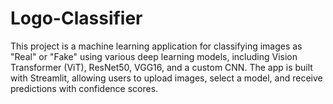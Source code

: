 # Logo-Classifier
This project is a machine learning application for classifying images as "Real" or "Fake" using various deep learning models, including Vision Transformer (ViT), ResNet50, VGG16, and a custom CNN. The app is built with Streamlit, allowing users to upload images, select a model, and receive predictions with confidence scores. 
